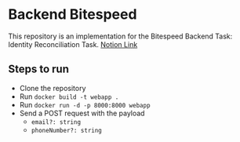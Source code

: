 # Backend Bitespeed
This repository is an implementation for the Bitespeed Backend Task: Identity Reconciliation Task. [Notion Link](https://bitespeed.notion.site/Bitespeed-Backend-Task-Identity-Reconciliation-53392ab01fe149fab989422300423199)

## Steps to run
- Clone the repository
- Run `docker build -t webapp .`
- Run `docker run -d -p 8000:8000 webapp`
- Send a POST request with the payload
	- `email?: string`
	- `phoneNumber?: string`
